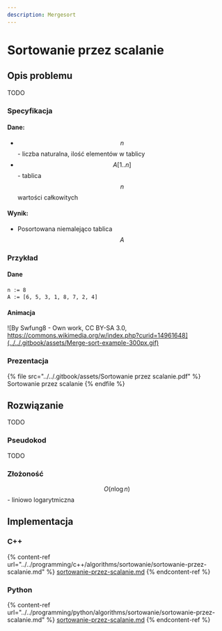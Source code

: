 ```yaml
---
description: Mergesort
---
```


# Sortowanie przez scalanie

## Opis problemu

TODO

### Specyfikacja

#### Dane:

* $$n$$ - liczba naturalna, ilość elementów w tablicy
* $$A[1..n]$$ - tablica $$n$$ wartości całkowitych

#### Wynik:

* Posortowana niemalejąco tablica $$A$$ 

### Przykład

#### Dane

```
n := 8
A := [6, 5, 3, 1, 8, 7, 2, 4]
```

#### Animacja

![By Swfung8 - Own work, CC BY-SA 3.0, https://commons.wikimedia.org/w/index.php?curid=14961648](../../.gitbook/assets/Merge-sort-example-300px.gif)

### Prezentacja

{% file src="../../.gitbook/assets/Sortowanie przez scalanie.pdf" %}
Sortowanie przez scalanie
{% endfile %}

## Rozwiązanie

TODO

### Pseudokod

TODO

### Złożoność

$$O(n\log{n})$$ - liniowo logarytmiczna

## Implementacja

### C++

{% content-ref url="../../programming/c++/algorithms/sortowanie/sortowanie-przez-scalanie.md" %}
[sortowanie-przez-scalanie.md](../../programming/c++/algorithms/sortowanie/sortowanie-przez-scalanie.md)
{% endcontent-ref %}

### Python

{% content-ref url="../../programming/python/algorithms/sortowanie/sortowanie-przez-scalanie.md" %}
[sortowanie-przez-scalanie.md](../../programming/python/algorithms/sortowanie/sortowanie-przez-scalanie.md)
{% endcontent-ref %}
